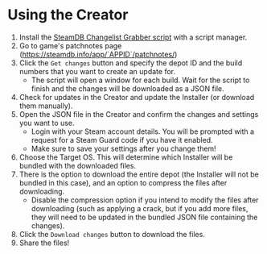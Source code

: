 # Using the Creator

1. Install
   the [SteamDB Changelist Grabber script](https://github.com/Reddiepoint/RedAlt-SteamUp-Creator/blob/main/RedAlt-SteamDB-Changelist-Grabber.user.js)
   with a script manager.
2. Go to game's patchnotes page (https://steamdb.info/app/`APPID`/patchnotes/)
3. Click the `Get changes` button and specify the depot ID and the build numbers that you want to create an update for.
    - The script will open a window for each build. Wait for the script to finish and the changes will be downloaded as
      a JSON file.
4. Check for updates in the Creator and update the Installer (or download them manually).
5. Open the JSON file in the Creator and confirm the changes and settings you want to use.
    - Login with your Steam account details. You will be prompted with a request for a Steam Guard code if you have it
      enabled.
    - Make sure to save your settings after you change them!
6. Choose the Target OS. This will determine which Installer will be bundled with the downloaded files.
7. There is the option to download the entire depot (the Installer will not be bundled in this case), and an option to
   compress the files after downloading.
    - Disable the compression option if you intend to modify the files after downloading (such as applying a crack, but
      if you add more files, they will need to be updated in the bundled JSON file containing the changes).
8. Click the `Download changes` button to download the files.
9. Share the files!